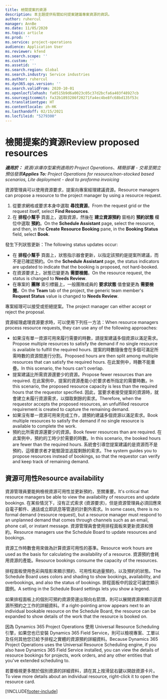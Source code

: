 ```yaml
---
title: 檢閱提案的資源
description: 本主題提供有關如何提案建議專案資源的資訊。
author: ruhercul
manager: AnnBe
ms.date: 11/05/2020
ms.topic: article
ms.prod: ''
ms.service: project-operations
audience: Application User
ms.reviewer: kfend
ms.search.scope: ''
ms.custom: ''
ms.assetid: ''
ms.search.region: Global
ms.search.industry: Service industries
ms.author: ruhercul
ms.dyn365.ops.version: ''
ms.search.validFrom: 2020-10-01
ms.openlocfilehash: fa0515b9d6a0023c05c37d2bcfa6a403f48927cb
ms.sourcegitcommit: fa32b1893286f20271fa4ec4be8fc68bd135f53c
ms.translationtype: HT
ms.contentlocale: zh-HK
ms.lasthandoff: 02/15/2021
ms.locfileid: "5279300"
---
```

# <a name="review-proposed-resources"></a><span data-ttu-id="12148-103">檢閱提案的資源</span><span class="sxs-lookup"><span data-stu-id="12148-103">Review proposed resources</span></span>

<span data-ttu-id="12148-104">_**適用於：** 資源/非庫存型案例適用的 Project Operations、精簡部署 - 交易至開立預估發票_</span><span class="sxs-lookup"><span data-stu-id="12148-104">_**Applies To:** Project Operations for resource/non-stocked based scenarios, Lite deployment - deal to proforma invoicing_</span></span>

<span data-ttu-id="12148-105">資源管理員可以使用資源要求，提案向專案經理建議資源。</span><span class="sxs-lookup"><span data-stu-id="12148-105">Resource managers can propose a resource to the project manager by using a resource request.</span></span>

1. <span data-ttu-id="12148-106">從要求網格或要求本身中選取 **尋找資源**。</span><span class="sxs-lookup"><span data-stu-id="12148-106">From the request grid or the request itself, select **Find Resources**.</span></span>
2. <span data-ttu-id="12148-107">在 **排程小幫手** 頁面上，選取資源，然後在 **建立資源預約** 窗格的 **預約狀態** 欄位中選取 **預約**。</span><span class="sxs-lookup"><span data-stu-id="12148-107">On the **Schedule Assistant** page, select the resource, and then, in the **Create Resource Booking** pane, in the **Booking Status** field, select **Book**.</span></span>

<span data-ttu-id="12148-108">發生下列狀態更新：</span><span class="sxs-lookup"><span data-stu-id="12148-108">The following status updates occur:</span></span>

- <span data-ttu-id="12148-109">在 **排程小幫手** 頁面上，狀態指示器會更新，以指定該預約是提案所建議，而不是已確認預約。</span><span class="sxs-lookup"><span data-stu-id="12148-109">On the **Schedule Assistant** page, the status indicators are updated to indicate that the booking is proposed, not hard-booked.</span></span>
- <span data-ttu-id="12148-110">在資源要求上，狀態已變更為 **需要檢閱**。</span><span class="sxs-lookup"><span data-stu-id="12148-110">On the resource request, the status is changed to **Needs Review**.</span></span>
- <span data-ttu-id="12148-111">在專案的 **團隊** 索引標籤上，一般團隊成員的 **要求狀態** 值會變更為 **需要檢閱**。</span><span class="sxs-lookup"><span data-stu-id="12148-111">On the **Team** tab of the project, the generic team member's **Request Status** value is changed to **Needs Review**.</span></span>

<span data-ttu-id="12148-112">專案經理可以接受或拒絕提案。</span><span class="sxs-lookup"><span data-stu-id="12148-112">The project manager can either accept or reject the proposal.</span></span>

<span data-ttu-id="12148-113">資源經理處理資源要求時，可以使用下列任一方法：</span><span class="sxs-lookup"><span data-stu-id="12148-113">When resource managers process resource requests, they can use any of the following approaches:</span></span>

- <span data-ttu-id="12148-114">如果沒有單一資源可用來履行需要的時數，請提案建議多個資源以滿足需求。</span><span class="sxs-lookup"><span data-stu-id="12148-114">Propose multiple resources to satisfy the demand if no single resource is available to fulfill the required hours.</span></span> <span data-ttu-id="12148-115">提案的時數隨後會在多個可滿足所需時數的資源間進行分割。</span><span class="sxs-lookup"><span data-stu-id="12148-115">Proposed hours are then split among multiple resources that can satisfy the required hours.</span></span> <span data-ttu-id="12148-116">在此案例中，時數不能重疊。</span><span class="sxs-lookup"><span data-stu-id="12148-116">In this scenario, the hours can't overlap.</span></span>
- <span data-ttu-id="12148-117">提案建議比所需資源還要少的資源。</span><span class="sxs-lookup"><span data-stu-id="12148-117">Propose fewer resources than are required.</span></span> <span data-ttu-id="12148-118">在此案例中，提案的資源產能小於要求者所指定的需要時數。</span><span class="sxs-lookup"><span data-stu-id="12148-118">In this scenario, the proposed resource capacity is less than the required hours that the requestor specified.</span></span> <span data-ttu-id="12148-119">因此，當要求者接受提案的資源時，就會建立未履行資源需求，以擷取剩餘的索求。</span><span class="sxs-lookup"><span data-stu-id="12148-119">Therefore, when the requestor accepts the proposed resources, an unfulfilled resource requirement is created to capture the remaining demand.</span></span>
- <span data-ttu-id="12148-120">如果沒有單一資源可用來完成工作，請預約建議多個資源以滿足索求。</span><span class="sxs-lookup"><span data-stu-id="12148-120">Book multiple resources to satisfy the demand if no single resource is available to complete the work.</span></span>
- <span data-ttu-id="12148-121">預約比所需資源還要少的資源。</span><span class="sxs-lookup"><span data-stu-id="12148-121">Book fewer resources than are required.</span></span> <span data-ttu-id="12148-122">在此案例中，預約的工時少於需要的時數。</span><span class="sxs-lookup"><span data-stu-id="12148-122">In this scenario, the booked hours are fewer than the required hours.</span></span> <span data-ttu-id="12148-123">系統會引導您提案建議的是資源而不是預約，這樣要求者才能驗證並追蹤剩餘的索求。</span><span class="sxs-lookup"><span data-stu-id="12148-123">The system guides you to propose resources instead of bookings, so that the requestor can verify and keep track of remaining demand.</span></span>

## <a name="resource-availability"></a><span data-ttu-id="12148-124">資源可用性</span><span class="sxs-lookup"><span data-stu-id="12148-124">Resource availability</span></span>

<span data-ttu-id="12148-125">資源管理員要能夠檢視資源可用性並更新預約，至關重要。</span><span class="sxs-lookup"><span data-stu-id="12148-125">It's critical that resource managers be able to view the availability of resources and update bookings.</span></span> <span data-ttu-id="12148-126">在某些情況下，沒有正式索求 (資源要求)，但是資源管理員必須回應來自電子郵件、通話或立即訊息等管道的計劃外索求。</span><span class="sxs-lookup"><span data-stu-id="12148-126">In some cases, there is no formal demand (resource request), but a resource manager must respond to an unplanned demand that comes through channels such as an email, phone call, or instant message.</span></span> <span data-ttu-id="12148-127">資源管理員會使用排程面板來更新資源和預約。</span><span class="sxs-lookup"><span data-stu-id="12148-127">Resource managers use the Schedule Board to update resources and bookings.</span></span>

<span data-ttu-id="12148-128">資源工作時數會用來做為計算資源可用性的基準。</span><span class="sxs-lookup"><span data-stu-id="12148-128">Resource work hours are used as the basis for calculating the availability of a resource.</span></span> <span data-ttu-id="12148-129">資源預約會耗用資源的產能。</span><span class="sxs-lookup"><span data-stu-id="12148-129">Resource bookings consume the capacity of the resources.</span></span>

<span data-ttu-id="12148-130">排程面板使用色彩與陰影來顯示預約、可用性和過量預約，以及預約的狀態。</span><span class="sxs-lookup"><span data-stu-id="12148-130">The Schedule Board uses colors and shading to show bookings, availability, and overbookings, and also the status of bookings.</span></span> <span data-ttu-id="12148-131">排程面板中的設定可讓您顯示圖例。</span><span class="sxs-lookup"><span data-stu-id="12148-131">A setting in the Schedule Board settings lets you show a legend.</span></span>

<span data-ttu-id="12148-132">如果排程面板上的個別可預約資源旁邊出現向右箭頭，則可以展開資源來顯示該資源所預約之工作的詳細資料。</span><span class="sxs-lookup"><span data-stu-id="12148-132">If a right-pointing arrow appears next to an individual bookable resource on the Schedule Board, the resource can be expanded to show details of the work that the resource is booked on.</span></span>

<span data-ttu-id="12148-133">因為 Dynamics 365 Project Operations 使用 Universal Resource Scheduling 引擎，如果您也已安裝 Dynamics 365 Field Service，則可以檢視專案、工單以及任何其他您已給予排程之實體的資源預約詳細資料。</span><span class="sxs-lookup"><span data-stu-id="12148-133">Because Dynamics 365 Project Operations uses the Universal Resource Scheduling engine, if you also have Dynamics 365 Field Service installed, you can view the details of resource bookings for projects, work orders, and any other entities that you've extended scheduling to.</span></span>

<span data-ttu-id="12148-134">若要檢視更多關於個別資源的詳細資料，請在其上按滑鼠右鍵以開啟資源卡片。</span><span class="sxs-lookup"><span data-stu-id="12148-134">To view more details about an individual resource, right-click it to open the resource card.</span></span>



[!INCLUDE[footer-include](../includes/footer-banner.md)]